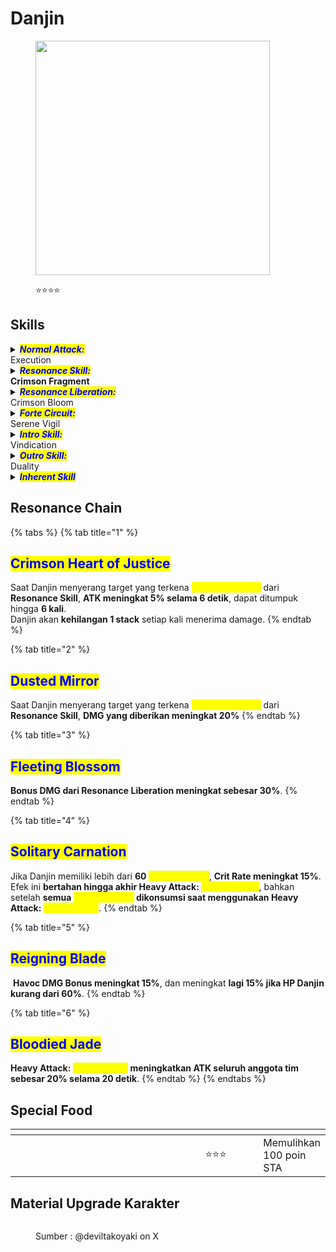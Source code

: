 # Danjin

<figure><img src="https://wuthering.wiki/img/rolecard_1602.png" alt="" width="375"><figcaption><p><span data-gb-custom-inline data-tag="emoji" data-code="2b50">⭐</span><span data-gb-custom-inline data-tag="emoji" data-code="2b50">⭐</span><span data-gb-custom-inline data-tag="emoji" data-code="2b50">⭐</span><span data-gb-custom-inline data-tag="emoji" data-code="2b50">⭐</span></p></figcaption></figure>

## Skills

<details>

<summary><em><mark style="color:blue;"><strong>Normal Attack:</strong></mark></em><br>Execution</summary>

<mark style="color:blue;">**Basic Attack**</mark>\
Danjin melakukan hingga **3 serangan berturut-turut**, memberikan <img src="https://wuthering.wiki/img/element_6.png" alt="" data-size="line"> **Havoc DMG**.

<mark style="color:blue;">**Heavy Attack**</mark>\
Danjin **mengonsumsi STA** untuk melancarkan **serangan bertubi-tubi**, memberikan <img src="https://wuthering.wiki/img/element_6.png" alt="" data-size="line"> **Havoc DMG**.

<mark style="color:blue;">**Mid-air Attack**</mark>\
Danjin melakukan hingga **3 serangan berturut-turut**, memberikan <img src="https://wuthering.wiki/img/element_6.png" alt="" data-size="line"> **Havoc DMG**.

<mark style="color:blue;">**Dodge Counter**</mark>\
Setelah **Dodge Counter yang sukses**, Danjin dapat menggunakan **Resonance Skill:&#x20;**<mark style="color:yellow;">**Crimson Fragment**</mark> untuk melancarkan **Resonance Skill:&#x20;**<mark style="color:yellow;">**Crimson Erosion**</mark>.

</details>

<details>

<summary><em><mark style="color:blue;"><strong>Resonance Skill:</strong></mark></em><br><strong>Crimson Fragment</strong></summary>

Setiap kali <mark style="color:yellow;">**Crimson Fragment**</mark> digunakan, **mengonsumsi 3% HP maksimum Danjin**.\
**Jika HP Danjin kurang dari 1%, skill ini tidak lagi mengonsumsi HP**.

<mark style="color:blue;">**Carmine Gleam**</mark>\
Danjin menyerang target, memberikan <img src="https://wuthering.wiki/img/element_6.png" alt="" data-size="line"> **Havoc DMG**.

<mark style="color:blue;">**Crimson Erosion**</mark>\
Setelah **Basic Attack 2**, **Dodge Counter**, atau **Intro Skill:&#x20;**<mark style="color:yellow;">**Vindication**</mark>, gunakan **Resonance Skill** untuk melakukan hingga **2 serangan berturut-turut**, memberikan <img src="https://wuthering.wiki/img/element_6.png" alt="" data-size="line"> **Havoc DMG**.\
Jika <mark style="color:yellow;">**Crimson Erosion**</mark>**&#x20;2** mengenai target, akan **menerapkan efek** <mark style="color:yellow;">**Incinerating Will**</mark>.

<mark style="color:blue;">**Incinerating Will**</mark>\
**Danjin memberikan 20% lebih banyak DMG ke target yang memiliki efek&#x20;**<mark style="color:yellow;">**Incinerating Will**</mark>.

<mark style="color:blue;">**Sanguine Pulse**</mark>\
Gunakan **Resonance Skill setelah Basic Attack 3** untuk melancarkan **hingga 3 serangan berturut-turut**, memberikan <img src="https://wuthering.wiki/img/element_6.png" alt="" data-size="line"> **Havoc DMG**.

</details>

<details>

<summary><em><mark style="color:blue;"><strong>Resonance Liberation:</strong></mark></em><br>Crimson Bloom</summary>

**Danjin meluapkan amarahnya** dengan mengayunkan **dual blade** secara cepat, melakukan **serangkaian serangan bertubi-tubi** dan diakhiri dengan _<mark style="color:yellow;">**Scarlet Burst**</mark>_, memberikan <img src="https://wuthering.wiki/img/element_6.png" alt="" data-size="line"> **Havoc DMG**.

</details>

<details>

<summary><em><mark style="color:blue;"><strong>Forte Circuit:</strong></mark></em><br>Serene Vigil</summary>

<mark style="color:blue;">**Heavy Attack: Chaoscleave**</mark>\
Setelah mengumpulkan **60&#x20;**<mark style="color:yellow;">**Ruby Blossom**</mark>, tahan **Basic Attack** untuk mengonsumsi semua <mark style="color:yellow;">**Ruby Blossom**</mark> dan melancarkan **Chaoscleave**, memberikan <img src="https://wuthering.wiki/img/element_6.png" alt="" data-size="line"> **Havoc DMG** (**dihitung sebagai Heavy Attack DMG**) serta **memulihkan HP Danjin**.\
Jika <mark style="color:yellow;">**Ruby Blossom**</mark>**&#x20;mencapai lebih dari 120**, maka **120&#x20;**<mark style="color:yellow;">**Ruby Blossom**</mark>**&#x20;dikonsumsi** untuk meningkatkan **DMG Multiplier dari&#x20;**<mark style="color:yellow;">**Chaoscleave**</mark>**&#x20;dan&#x20;**<mark style="color:yellow;">**Scatterbloom**</mark> yang digunakan kali ini.

<mark style="color:blue;">**Heavy Attack: Scatterbloom**</mark>\
Gunakan **Basic Attack setelah Heavy Attack:&#x20;**<mark style="color:yellow;">**Chaoscleave**</mark> untuk melancarkan <mark style="color:yellow;">**Scatterbloom**</mark>, menyerang target dan memberikan <img src="https://wuthering.wiki/img/element_6.png" alt="" data-size="line"> **Havoc DMG** (**dihitung sebagai Heavy Attack DMG**).

<mark style="color:blue;">**Ruby Blossom**</mark>\
Danjin bisa menyimpan hingga **120&#x20;**<mark style="color:yellow;">**Ruby Blossom**</mark>.\
Danjin mendapatkan <mark style="color:yellow;">**Ruby Blossom**</mark> setiap kali menggunakan **Resonance Skill:&#x20;**<mark style="color:yellow;">**Crimson Fragment**</mark>.

</details>

<details>

<summary><em><mark style="color:blue;"><strong>Intro Skill:</strong></mark></em><br>Vindication</summary>

Dengan tekad yang tak tergoyahkan, Danjin melancarkan serangan, memberikan <img src="https://wuthering.wiki/img/element_6.png" alt="" data-size="line"> **Havoc DMG**.

</details>

<details>

<summary><em><mark style="color:blue;"><strong>Outro Skill:</strong></mark></em><br>Duality</summary>

**Resonator** yang masuk mendapatkan **23%** <img src="https://wuthering.wiki/img/element_6.png" alt="" data-size="line"> **Havoc DMG Amplification** selama **14 detik** atau hingga mereka digantikan.

</details>

<details>

<summary><em><mark style="color:blue;"><strong>Inherent Skill</strong></mark></em></summary>

**Crimson Light**

* **DMG dari Resonance Skill:&#x20;**<mark style="color:yellow;">**Crimson Erosion**</mark>**&#x20;yang dipicu oleh Dodge Counter:&#x20;**<mark style="color:yellow;">**Ruby Shades**</mark>**&#x20;meningkat 20%**.
* **Biaya HP berkurang** dan jumlah <mark style="color:yellow;">**Ruby Blossom**</mark>**&#x20;yang diperoleh menjadi dua kali lipat**.

**Overflow**

* Setelah menggunakan **Resonance Skill:&#x20;**<mark style="color:yellow;">**Sanguine Pulse**</mark>, **DMG dari Heavy Attack Danjin meningkat sebesar 30% selama 5 detik**.

</details>

## Resonance Chain

{% tabs %}
{% tab title="1" %}
## <mark style="color:blue;">Crimson Heart of Justice</mark>

Saat Danjin menyerang target yang terkena <mark style="color:yellow;">**Incinerating Will**</mark> dari **Resonance Skill**, **ATK meningkat 5% selama 6 detik**, dapat ditumpuk hingga **6 kali**.\
Danjin akan **kehilangan 1 stack** setiap kali menerima damage.
{% endtab %}

{% tab title="2" %}
## <mark style="color:blue;">Dusted Mirror</mark>

Saat Danjin menyerang target yang terkena <mark style="color:yellow;">**Incinerating Will**</mark> dari **Resonance Skill**, **DMG yang diberikan meningkat 20%**
{% endtab %}

{% tab title="3" %}
## <mark style="color:blue;">Fleeting Blossom</mark>

**Bonus DMG dari Resonance Liberation meningkat sebesar 30%**.
{% endtab %}

{% tab title="4" %}
## <mark style="color:blue;">Solitary Carnation</mark>

Jika Danjin memiliki lebih dari **60&#x20;**<mark style="color:yellow;">**Ruby Blossom**</mark>, **Crit Rate meningkat 15%**.\
Efek ini **bertahan hingga akhir Heavy Attack:&#x20;**<mark style="color:yellow;">**Scatterbloom**</mark>, bahkan setelah **semua&#x20;**<mark style="color:yellow;">**Ruby Blossom**</mark>**&#x20;dikonsumsi saat menggunakan Heavy Attack:&#x20;**<mark style="color:yellow;">**Chaoscleave**</mark>.
{% endtab %}

{% tab title="5" %}
## <mark style="color:blue;">Reigning Blade</mark>

<img src="https://wuthering.wiki/img/element_6.png" alt="" data-size="line"> **Havoc DMG Bonus meningkat 15%**, dan meningkat **lagi 15% jika HP Danjin kurang dari 60%**.
{% endtab %}

{% tab title="6" %}
## <mark style="color:blue;">Bloodied Jade</mark>

**Heavy Attack:&#x20;**<mark style="color:yellow;">**Chaoscleave**</mark>**&#x20;meningkatkan ATK seluruh anggota tim sebesar 20% selama 20 detik**.
{% endtab %}
{% endtabs %}

## Special Food

<table data-header-hidden><thead><tr><th width="267"></th><th width="127" align="center"></th><th></th></tr></thead><tbody><tr><td><img src="https://wuthering.wiki/img/item_80001004.png" alt=""></td><td align="center"><span data-gb-custom-inline data-tag="emoji" data-code="2b50">⭐</span><span data-gb-custom-inline data-tag="emoji" data-code="2b50">⭐</span><span data-gb-custom-inline data-tag="emoji" data-code="2b50">⭐</span></td><td>Memulihkan 100 poin STA</td></tr></tbody></table>

## Material Upgrade Karakter

<figure><img src="https://i.postimg.cc/2ymstS8x/Danjin.png" alt=""><figcaption><p>Sumber :  @deviltakoyaki on X</p></figcaption></figure>

